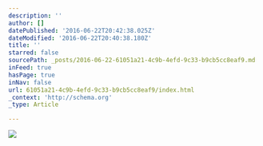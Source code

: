 ```yaml
---
description: ''
author: []
datePublished: '2016-06-22T20:42:38.025Z'
dateModified: '2016-06-22T20:40:38.180Z'
title: ''
starred: false
sourcePath: _posts/2016-06-22-61051a21-4c9b-4efd-9c33-b9cb5cc8eaf9.md
inFeed: true
hasPage: true
inNav: false
url: 61051a21-4c9b-4efd-9c33-b9cb5cc8eaf9/index.html
_context: 'http://schema.org'
_type: Article

---
```

![](https://the-grid-user-content.s3-us-west-2.amazonaws.com/2ec7b42f-a643-4ee8-a1e2-20fead991434.jpg)